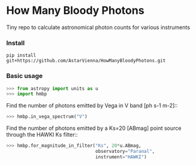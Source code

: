 # How Many Bloody Photons
Tiny repo to calculate astronomical photon counts for various instruments

### Install

    pip install git+https://github.com/AstarVienna/HowManyBloodyPhotons.git 


### Basic usage

```python
>>> from astropy import units as u
>>> import hmbp
```

Find the number of photons emitted by Vega in V band [ph s-1 m-2]::
         
```python
>>> hmbp.in_vega_spectrum("V")
```

Find the number of photons emitted by a Ks=20 [ABmag] point source through
the HAWKI Ks filter::
    
```python
>>> hmbp.for_magnitude_in_filter("Ks", 20*u.ABmag, 
                                 observatory="Paranal", 
                                 instrument="HAWKI")
```
